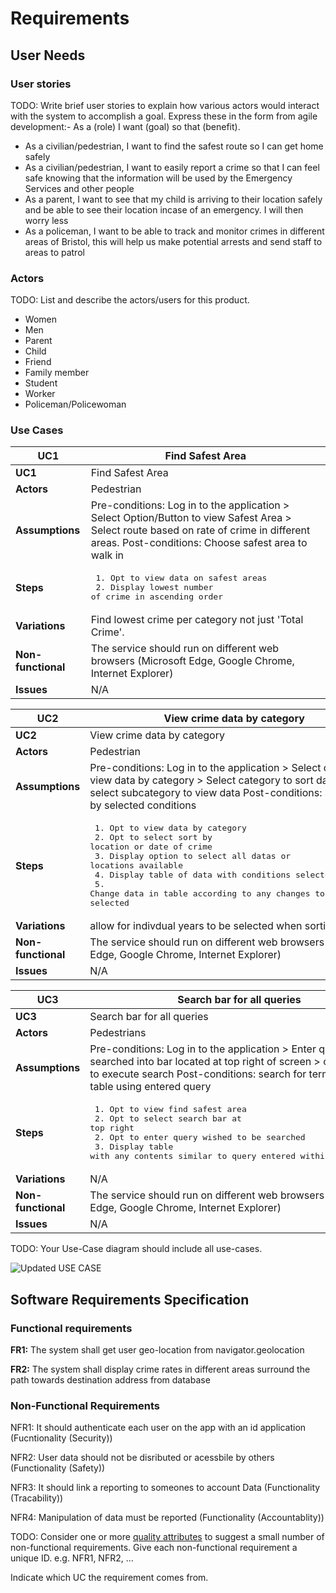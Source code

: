 # Requirements

## User Needs

### User stories
TODO: Write brief user stories to explain how various actors would interact with the system to accomplish a goal.
    Express these in the form from agile development:- As a (role) I want (goal) so that (benefit).
    
- As a civilian/pedestrian, I want to find the safest route so I can get home safely
- As a civilian/pedestrian, I want to easily report a crime so that I can feel safe knowing that the information will be used by the Emergency Services and other people
- As a parent, I want to see that my child is arriving to their location safely and be able to see their location incase of an emergency. I will then worry less
- As a policeman, I want to be able to track and monitor crimes in different areas of Bristol, this will help us make potential arrests and send staff to areas to patrol
   

### Actors
TODO: List and describe the actors/users for this product.

- Women
- Men
- Parent
- Child
- Friend
- Family member
- Student
- Worker
- Policeman/Policewoman

### Use Cases


| UC1 | Find Safest Area | 
| -------------------------------------- | ------------------- |
| **UC1** | Find Safest Area |
| **Actors** | Pedestrian |
| **Assumptions** | Pre-conditions: Log in to the application > Select Option/Button to view Safest Area > Select route based on rate of crime in different areas. Post-conditions: Choose safest area to walk in 
| **Steps** |<pre> 1. Opt to view data on safest areas&#13; 2. Display lowest number of crime in ascending order</pre> |
| **Variations** | Find lowest crime per category not just 'Total Crime'. |
| **Non-functional** | The service should run on different web browsers (Microsoft Edge, Google Chrome, Internet Explorer) |
| **Issues** | N/A |

| UC2 | View crime data by category | 
| -------------------------------------- | ------------------- |
| **UC2** | View crime data by category |
| **Actors** | Pedestrian |
| **Assumptions** |  Pre-conditions: Log in to the application > Select option to view data by category > Select category to sort data by > select subcategory to view data Post-conditions: Sort data by selected conditions
| **Steps** |<pre> 1. Opt to view data by category&#13; 2. Opt to select sort by location or date of crime&#13; 3. Display option to select all datas or locations available&#13; 4. Display table of data with conditions selected&#13; 5. Change data in table according to any changes to conditions selected</pre> |
| **Variations** | allow for indivdual years to be selected when sorting by date |
| **Non-functional** | The service should run on different web browsers (Microsoft Edge, Google Chrome, Internet Explorer) |
| **Issues** | N/A |

| UC3 | Search bar for all queries | 
| -------------------------------------- | ------------------- |
| **UC3** | Search bar for all queries  |
| **Actors** | Pedestrians |
| **Assumptions** |  Pre-conditions: Log in to the application > Enter query to be searched into bar located at top right of screen > click button to execute search Post-conditions: search for terms within table using entered query
| **Steps** | <pre> 1. Opt to view find safest area&#13; 2. Opt to select search bar at top right&#13; 2. Opt to enter query wished to be searched&#13; 3. Display table with any contents similar to query entered within search bar </pre>  |
| **Variations** | N/A |
| **Non-functional** | The service should run on different web browsers (Microsoft Edge, Google Chrome, Internet Explorer)  |
| **Issues** | N/A |

TODO: Your Use-Case diagram should include all use-cases.

![Updated USE CASE](https://user-images.githubusercontent.com/93520494/166518607-87068fe1-90af-4658-923c-5a2554591203.jpg)




## Software Requirements Specification
### Functional requirements
**FR1:** The system shall get user geo-location from navigator.geolocation

**FR2:** The system shall display crime rates in different areas surround the path towards destination address from database


### Non-Functional Requirements
NFR1: It should authenticate each user on the app with an id application (Fucntionality (Security))

NFR2: User data should not be disributed or acessbile by others (Functionality (Safety))

NFR3: It should link a reporting to someones to account Data (Functionality (Tracability))

NFR4: Manipulation of data must be reported (Functionality (Accountablity))

TODO: Consider one or more [quality attributes](https://en.wikipedia.org/wiki/ISO/IEC_9126) to suggest a small number of non-functional requirements.
Give each non-functional requirement a unique ID. e.g. NFR1, NFR2, ...

Indicate which UC the requirement comes from.
